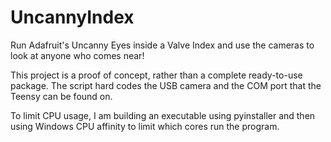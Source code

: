 # UncannyIndex
Run Adafruit's Uncanny Eyes inside a Valve Index and use the cameras to look at anyone who comes near!

This project is a proof of concept, rather than a complete ready-to-use package. The script hard codes the USB camera and the COM port that the Teensy can be found on. 

To limit CPU usage, I am building an executable using pyinstaller and then using Windows CPU affinity to limit which cores run the program.
